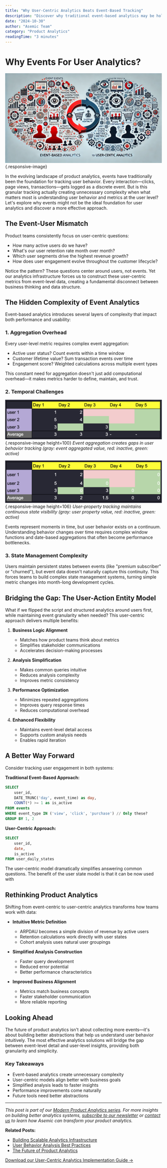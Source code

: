 ```yaml
---
title: "Why User-Centric Analytics Beats Event-Based Tracking"
description: "Discover why traditional event-based analytics may be holding back your product insights. Learn how user-centric analytics can simplify metrics, improve performance, and align better with business goals."
date: "2024-10-30"
author: "Asemic Team"
category: "Product Analytics"
readingTime: "3 minutes"
---
```


# Why Events For User Analytics?

![Product analytics dashboard showing user behavior trends and metrics](./public/img/Why-events-for-user-analytics.webp){.responsive-image}

In the evolving landscape of product analytics, events have traditionally been the foundation for tracking user behavior. Every interaction—clicks, page views, transactions—gets logged as a discrete event. But is this granular tracking actually creating unnecessary complexity when what matters most is understanding user behavior and metrics at the user level? Let's explore why events might not be the ideal foundation for user analytics and discover a more effective approach.

## The Event-User Mismatch

Product teams consistently focus on user-centric questions:

- How many active users do we have?
- What's our user retention rate month over month?
- Which user segments drive the highest revenue growth?
- How does user engagement evolve throughout the customer lifecycle?

Notice the pattern? These questions center around users, not events. Yet our analytics infrastructure forces us to construct these user-centric metrics from event-level data, creating a fundamental disconnect between business thinking and data structure.

## The Hidden Complexity of Event Analytics

Event-based analytics introduces several layers of complexity that impact both performance and usability:

### 1. Aggregation Overhead

Every user-level metric requires complex event aggregation:

- Active user status? Count events within a time window
- Customer lifetime value? Sum transaction events over time
- Engagement score? Weighted calculations across multiple event types

This constant need for aggregation doesn't just add computational overhead—it makes metrics harder to define, maintain, and trust.

### 2. Temporal Challenges

![Comparison of event-based analytics showing temporal gaps in data tracking](./public/img/event-only.png){.responsive-image height=100}
*Event aggregation creates gaps in user behavior tracking (gray: event aggregated value, red: inactive, green: active)*

![User-property based analytics showing continuous state tracking](./public/img/user-property.png){.responsive-image height=106}
*User-property tracking maintains continuous state visibility (gray: user property value, red: inactive, green: active)*

Events represent moments in time, but user behavior exists on a continuum. Understanding behavior changes over time requires complex window functions and date-based aggregations that often become performance bottlenecks.

### 3. State Management Complexity

Users maintain persistent states between events (like "premium subscriber" or "churned"), but event data doesn't naturally capture this continuity. This forces teams to build complex state management systems, turning simple metric changes into month-long development cycles.

## Bridging the Gap: The User-Action Entity Model

What if we flipped the script and structured analytics around users first, while maintaining event granularity when needed? This user-centric approach delivers multiple benefits:

1. **Business Logic Alignment**
   - Matches how product teams think about metrics
   - Simplifies stakeholder communications
   - Accelerates decision-making processes

2. **Analysis Simplification**
   - Makes common queries intuitive
   - Reduces analysis complexity
   - Improves metric consistency

3. **Performance Optimization**
   - Minimizes repeated aggregations
   - Improves query response times
   - Reduces computational overhead

4. **Enhanced Flexibility**
   - Maintains event-level detail access
   - Supports custom analysis needs
   - Enables rapid iteration

## A Better Way Forward

Consider tracking user engagement in both systems:

**Traditional Event-Based Approach:**
```sql
SELECT 
    user_id,
    DATE_TRUNC('day', event_time) as day,
    COUNT(*) >= 1 as is_active
FROM events
WHERE event_type IN ('view', 'click', 'purchase') // Only these?
GROUP BY 1, 2
```

**User-Centric Approach:**
```sql
SELECT 
    user_id,
    date,
    is_active
FROM user_daily_states
```

The user-centric model dramatically simplifies answering common questions. The benefit of the user state model is that it can be now used with 

## Rethinking Product Analytics

Shifting from event-centric to user-centric analytics transforms how teams work with data:

- **Intuitive Metric Definition**
  - ARPDAU becomes a simple division of revenue by active users
  - Retention calculations work directly with user states
  - Cohort analysis uses natural user groupings

- **Simplified Analysis Construction**
  - Faster query development
  - Reduced error potential
  - Better performance characteristics

- **Improved Business Alignment**
  - Metrics match business concepts
  - Faster stakeholder communication
  - More reliable reporting

## Looking Ahead

The future of product analytics isn't about collecting more events—it's about building better abstractions that help us understand user behavior intuitively. The most effective analytics solutions will bridge the gap between event-level detail and user-level insights, providing both granularity and simplicity.

### Key Takeaways
- Event-based analytics create unnecessary complexity
- User-centric models align better with business goals
- Simplified analysis leads to faster insights
- Performance improvements come naturally
- Future tools need better abstractions

---

*This post is part of our [Modern Product Analytics series](/blog/series/modern-product-analytics). For more insights on building better analytics systems, [subscribe to our newsletter](/newsletter) or [contact us](/contact) to learn how Asemic can transform your product analytics.*

**Related Posts:**
- [Building Scalable Analytics Infrastructure](/blog/scalable-analytics-infrastructure)
- [User Behavior Analysis Best Practices](/blog/user-behavior-analysis)
- [The Future of Product Analytics](/blog/future-product-analytics)

[Download our User-Centric Analytics Implementation Guide →](/resources/user-centric-analytics-guide)
